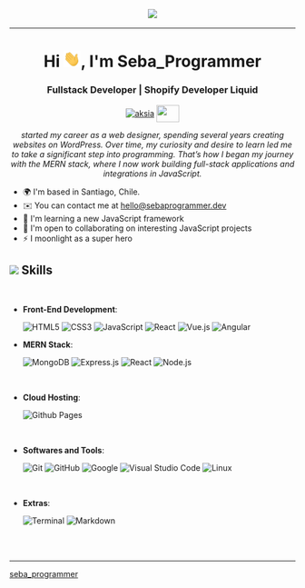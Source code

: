 <p align="center">
  <img src="https://github.com/thompsonemerson/thompsonemerson/raw/master/cover-thompson.png" height="200"/>
</p>
<hr>
<h1 align="center">Hi <img src="https://raw.githubusercontent.com/ABSphreak/ABSphreak/master/gifs/Hi.gif" width="30px">, I'm Seba_Programmer</h1>
<h3 align="center">Fullstack Developer | Shopify Developer Liquid </h3>
<p align="center">
<a href="https://www.linkedin.com/in/sebasti%C3%A1n-lagos-40b1331a5/" target="blank"><img align="center" src="https://cdn.jsdelivr.net/npm/simple-icons@3.0.1/icons/linkedin.svg" alt="aksia" height="30" width="40" /></a>
 <a href = "mailto: sebaprogramer@gmail.com"><img align="center" src="https://simpleicons.org/icons/gmail.svg" height="30" width="40" /></a>
</p>
</p>

<p align="center">
  <em>
    started my career as a web designer, spending several years creating websites on WordPress. Over time, my curiosity and desire to learn led me to take a significant step into programming. That’s how I began my journey with the MERN stack, where I now work building full-stack applications and integrations in JavaScript.
  </em>
</p>

* 🌍  I'm based in Santiago, Chile.
* ✉️  You can contact me at [hello@sebaprogrammer.dev](mailto:hello@sebaprogrammer.dev)
* 🧠  I'm learning a new JavaScript framework
* 🤝  I'm open to collaborating on interesting JavaScript projects
* ⚡  I moonlight as a super hero

## <img src="https://media2.giphy.com/media/QssGEmpkyEOhBCb7e1/giphy.gif?cid=ecf05e47a0n3gi1bfqntqmob8g9aid1oyj2wr3ds3mg700bl&rid=giphy.gif" width ="25"><b> Skills</b>
<br>

<p align="center">

- **Front-End Development**:

   ![HTML5](https://img.shields.io/badge/HTML5%20-%23E34F26.svg?style=for-the-badge&logo=html5&logoColor=white)
   ![CSS3](https://img.shields.io/badge/CSS%20-%231572B6.svg?style=for-the-badge&logo=css3&logoColor=white)
   ![JavaScript](https://img.shields.io/badge/JavaScript%20-%23F7DF1E.svg?style=for-the-badge&logo=javascript&logoColor=black)
   ![React](https://img.shields.io/badge/React-%2361DAFB.svg?style=for-the-badge&logo=react&logoColor=black)
   ![Vue.js](https://img.shields.io/badge/Vue.js-%234FC08D.svg?style=for-the-badge&logo=vue.js&logoColor=white)
   ![Angular](https://img.shields.io/badge/Angular-%23DD0031.svg?style=for-the-badge&logo=angular&logoColor=white)

- **MERN Stack**:

   ![MongoDB](https://img.shields.io/badge/MongoDB-%2347A248.svg?style=for-the-badge&logo=mongodb&logoColor=white)
   ![Express.js](https://img.shields.io/badge/Express.js-%23000000.svg?style=for-the-badge&logo=express&logoColor=white)
   ![React](https://img.shields.io/badge/React-%2361DAFB.svg?style=for-the-badge&logo=react&logoColor=black)
   ![Node.js](https://img.shields.io/badge/Node.js-%23339933.svg?style=for-the-badge&logo=node.js&logoColor=white)
  
<br>
  
- **Cloud Hosting**:

    ![Github Pages](https://img.shields.io/badge/GitHub%20Pages-%23327FC7.svg?style=for-the-badge&logo=github&logoColor=white)
    
<br>

- **Softwares and Tools**:

    ![Git](https://img.shields.io/badge/git-%23F05033.svg?style=for-the-badge&logo=git&logoColor=white)
    ![GitHub](https://img.shields.io/badge/github-%23121011.svg?style=for-the-badge&logo=github&logoColor=white)
    ![Google](https://img.shields.io/badge/google-%234285F4.svg?style=for-the-badge&logo=google&logoColor=white)
    ![Visual Studio Code](https://img.shields.io/badge/Visual%20Studio%20Code-0078d7.svg?style=for-the-badge&logo=visual-studio-code&logoColor=white)
    ![Linux](https://img.shields.io/badge/Linux-FCC624?style=for-the-badge&logo=linux&logoColor=black) 

<br>

- **Extras**:

    ![Terminal](https://img.shields.io/badge/Terminal-%23054020?style=for-the-badge&logo=gnu-bash&logoColor=white)
    ![Markdown](https://img.shields.io/badge/markdown-%23000000.svg?style=for-the-badge&logo=markdown&logoColor=white)   


</p>

<br>
<br>

-----


[seba_programmer](https://github.com/sebahernandez)
